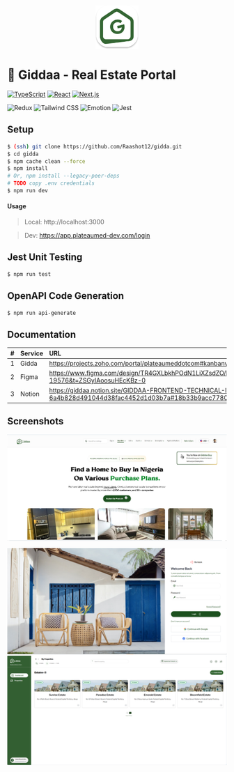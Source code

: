 <p align="center">
  <a href="https://www.plateaumed.com" target="blank">
    <img src="./public/favicon.svg" width="100" alt="Logo" />
  </a>
</p>

# 🚀 Giddaa - Real Estate Portal

[![TypeScript](https://img.shields.io/badge/TypeScript-5.7-blue.svg)](https://www.typescriptlang.org/docs/handbook/2/everyday-types.html)
[![React](https://img.shields.io/badge/React-19.0-58c4dc.svg)](https://react.dev/learn/start-a-new-react-project)
[![Next.js](https://img.shields.io/badge/Next.js-15.1.7-000.svg)](https://nextjs.org/docs/getting-started/installation)

![Redux](https://img.shields.io/badge/redux-%23593d88.svg?style=for-the-badge&logo=redux&logoColor=white)
![Tailwind CSS](https://img.shields.io/badge/Tailwind_CSS-38B2AC?style=for-the-badge&logo=tailwind-css&logoColor=white)
![Emotion](https://img.shields.io/badge/Emotion-DB7093?style=for-the-badge&logo=emotion&logoColor=white)
![Jest](https://img.shields.io/badge/Jest-C21325?style=for-the-badge&logo=jest&logoColor=white)

## Setup

```sh
$ (ssh) git clone https://github.com/Raashot12/gidda.git
$ cd gidda
$ npm cache clean --force
$ npm install
# Or, npm install --legacy-peer-deps
# TODO copy .env credentials
$ npm run dev
```

#### Usage

> Local: http://localhost:3000

> Dev: https://app.plateaumed-dev.com/login

## Jest Unit Testing

```sh
$ npm run test
```

## OpenAPI Code Generation

```sh
$ npm run api-generate
```

## Documentation

|   # | Service | URL                                                                                                                                           |
| --: | :------ | :-------------------------------------------------------------------------------------------------------------------------------------------- |
|   1 | Gidda   | https://projects.zoho.com/portal/plateaumeddotcom#kanbanview/1982824000001304007/customview/1982824000000449003                               |
|   2 | Figma   | https://www.figma.com/design/TR4GXLbkhPOdN1LiXZsdZO/Frontend-Interview-Test?node-id=1-19576&t=ZSGyIAoosuHEcKBz-0                              |
|   3 | Notion  | https://giddaa.notion.site/GIDDAA-FRONTEND-TECHNICAL-INTERVIEW-INSTRUCTIONS-6a4b828d491044d38fac4452d1d03b7a#18b33b9acc77809086afd07d4e313104 |

## Screenshots

![Home Page](screenshots/home-page.JPG)

![Login](screenshots/login-page.PNG)
![Dashboard](screenshots/dashboard.PNG)

